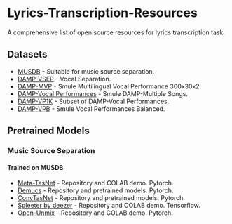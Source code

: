 # Lyrics-Transcription-Resources

A comprehensive list of open source resources for lyrics transcription task.

## Datasets

* [MUSDB](https://sigsep.github.io/datasets/musdb.html) - Suitable for music source separation.
* [DAMP-VSEP](https://zenodo.org/record/3553059#.X18vKnVKhGo) - Vocal Separation.
* [DAMP-MVP](https://zenodo.org/record/2747436#.X18vSHVKhGo) - Smule Multilingual Vocal Performance 300x30x2.
* [DAMP-Vocal Performances](https://ccrma.stanford.edu/damp/) - Smule DAMP-Multiple Songs.
* [DAMP-VP1K](https://zenodo.org/record/2533419#.X18ukHVKhGo) - Subset of DAMP-Vocal Performances.
* [DAMP-VPB](https://zenodo.org/record/2616690#.X18u6nVKhGo) - Smule Vocal Performances Balanced.

## Pretrained Models
### Music Source Separation 

#### Trained on MUSDB
* [Meta-TasNet](https://github.com/pfnet-research/meta-tasnet) - Repository and COLAB demo. Pytorch.
* [Demucs](https://github.com/facebookresearch/demucs) - Repository and pretrained models. Pytorch.
* [ConvTasNet](https://github.com/facebookresearch/demucs) - Repository and pretrained models. Pytorch.
* [Spleeter by deezer](https://github.com/deezer/spleeter) - Repository and COLAB demo. Tensorflow.
* [Open-Unmix](https://github.com/sigsep/open-unmix-pytorch) - Repository and COLAB demo. Pytorch.
